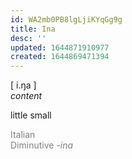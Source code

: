 ```yaml
---
id: WA2mb0PB8lgLjiKYqGg9g
title: Ina
desc: ''
updated: 1644871910977
created: 1644869471394
---
```

[ i.ŋa ]<br>
*content*

little small 

<span style="color:gray">Italian<br>Diminutive *-ina*</span>
